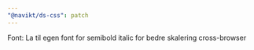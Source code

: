 ```yaml
---
"@navikt/ds-css": patch
---
```


Font: La til egen font for semibold italic for bedre skalering cross-browser
